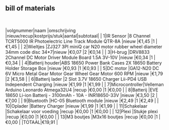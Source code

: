 ## bill of materials
<br />

|volgnummer|naam           |omschrijving                                                           |nieuw/recup|kostprijs/stuk|aantal|subtotaal|
|         1|IR Sensor      |8 Channel TCRT5000 IR Photoelectric Line Track Module QTR-8A           |nieuw      |€1,45         |1     |€1,45    |
|         2|Wieltjes       |ZJ327 3PI miniQ car N20 motor rubber wheel diameter 34mm code disc 34*7|nieuw      |€0,07         |2     |€0,14    |
|         3|H-brug         |DRV8833 2Channel DC Motor Driver Module Board 1.5A 3V-10V              |nieuw      |€0,34         |1     |€0,34    |
|         4|Batterij houder|ABS 18650 Power Bank Cases 2X 18650 Battery Holder Storage Box         |nieuw      |€0,93         |1     |€0,93    |
|         5|DC motor       |GA12-N20 DC 6V Micro Metal Gear Motor Gear Wheel Gear Motor 600 RPM    |nieuw      |€1,79         |2     |€3,58    |
|         6|Batterij lader |2 Slot 3.7V 18650 Charger Lii-PD4 USB Independent Charging             |nieuw      |€1,99         |1     |€1,99    |
|         7|Microcontroller|Velleman Arduino Leonardo Atmega32U4                                   |recup      |€0,00         |1     |€0,00    |
|         8|Batterij       |EVE 18650 Li-ion Batterij - 3100mAh - 10A - INR18650-33V               |nieuw      |€3,50         |2     |€7,00    |
|         9|Bluetooth      |HC-05 Bluetooth module                                                 |nieuw      |€2,49         |1     |€2,49    |
|        10|Oplader        |Battery Charger                                                        |nieuw      |€1,99         |1     |€1,99    |
|        11|Schakelaar     |Schakelaar voor voeding                                                |recup      |€0,00         |1     |€0,00    |
|        12|Plexi          |Stukje plexi                                                           |recup      |€0,00         |1     |€0,00    |
|        13|M3 boutjes     |M3x16 boutjes                                                          |recup      |€0,00         |1     |€0,00    |
                                                                                                                              |TOTAAL|€19,91   |
